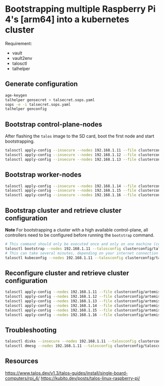 # Bootstrapping multiple Raspberry Pi 4's [arm64] into a kubernetes cluster

Requirement:

- vault
- vault2env
- talosctl
- talhelper


## Generate configuration

```bash
age-keygen
talhelper gensecret > talsecret.sops.yaml
sops -e -i talsecret.sops.yaml
talhelper genconfig
```

## Bootstrap control-plane-nodes

After flashing the `talos` image to the SD card, boot the first node and start bootstrapping.

```bash
talosctl apply-config --insecure --nodes 192.168.1.11 --file clusterconfig/artemis-master1.yaml
talosctl apply-config --insecure --nodes 192.168.1.12 --file clusterconfig/artemis-master2.yaml
talosctl apply-config --insecure --nodes 192.168.1.13 --file clusterconfig/artemis-master3.yaml
```

## Bootstrap worker-nodes

```bash
talosctl apply-config --insecure --nodes 192.168.1.14 --file clusterconfig/artemis-worker1.yaml
talosctl apply-config --insecure --nodes 192.168.1.15 --file clusterconfig/artemis-worker2.yaml
talosctl apply-config --insecure --nodes 192.168.1.16 --file clusterconfig/artemis-worker3.yaml
```

## Bootstrap cluster and retrieve cluster configuration

**Note** For bootstrapping a cluster with a high available control-plane, all controllers need to be configured before running the `bootstrap` command.

```bash
# This command should only be executed once and only on one machine (controlplane)
talosctl bootstrap --nodes 192.168.1.11 --talosconfig clusterconfig/talosconfig
# This can take several minutes, depending on your internet connection
talosctl kubeconfig --nodes 192.168.1.11 --talosconfig clusterconfig/talosconfig --force-context-name artemis
```

## Reconfigure cluster and retrieve cluster configuration

```bash
talosctl apply-config --nodes 192.168.1.11 --file clusterconfig/artemis-master1.yaml --talosconfig clusterconfig/talosconfig
talosctl apply-config --nodes 192.168.1.12 --file clusterconfig/artemis-master2.yaml --talosconfig clusterconfig/talosconfig
talosctl apply-config --nodes 192.168.1.13 --file clusterconfig/artemis-master3.yaml --talosconfig clusterconfig/talosconfig
talosctl apply-config --nodes 192.168.1.14 --file clusterconfig/artemis-worker1.yaml --talosconfig clusterconfig/talosconfig
talosctl apply-config --nodes 192.168.1.15 --file clusterconfig/artemis-worker1.yaml --talosconfig clusterconfig/talosconfig
talosctl apply-config --nodes 192.168.1.16 --file clusterconfig/artemis-worker1.yaml --talosconfig clusterconfig/talosconfig
```

## Troubleshooting

```bash
talosctl disks --insecure --nodes 192.168.1.11 --talosconfig clusterconfig/talosconfig
talosctl dmesg --nodes 192.168.1.11 --talosconfig clusterconfig/talosconfig
```

## Resources

<https://www.talos.dev/v1.3/talos-guides/install/single-board-computers/rpi_4/>
<https://kubito.dev/posts/talos-linux-raspberry-pi/>
